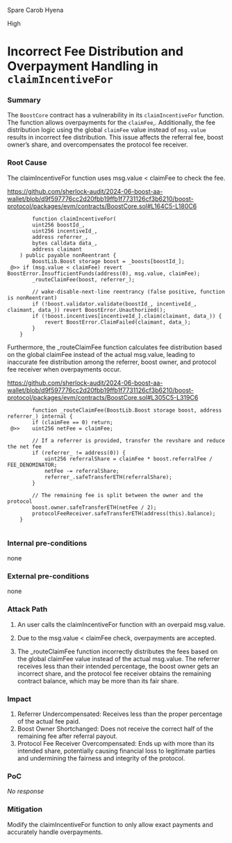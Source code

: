 Spare Carob Hyena

High

# Incorrect Fee Distribution and Overpayment Handling in `claimIncentiveFor`

### Summary

The `BoostCore` contract has a vulnerability in its `claimIncentiveFor` function. The function allows overpayments for the `claimFee`,. Additionally, the fee distribution logic using the global `claimFee` value instead of `msg.value` results in incorrect fee distribution. This issue affects the referral fee, boost owner’s share, and overcompensates the protocol fee receiver.

### Root Cause

The claimIncentiveFor function uses msg.value < claimFee to check the fee.

https://github.com/sherlock-audit/2024-06-boost-aa-wallet/blob/d9f597776cc2d20fbb19ffb1f7731126cf3b6210/boost-protocol/packages/evm/contracts/BoostCore.sol#L164C5-L180C6

```solidity
        function claimIncentiveFor(
        uint256 boostId_,
        uint256 incentiveId_,
        address referrer_,
        bytes calldata data_,
        address claimant
    ) public payable nonReentrant {
        BoostLib.Boost storage boost = _boosts[boostId_];
 @>> if (msg.value < claimFee) revert BoostError.InsufficientFunds(address(0), msg.value, claimFee);
        _routeClaimFee(boost, referrer_);

        // wake-disable-next-line reentrancy (false positive, function is nonReentrant)
        if (!boost.validator.validate(boostId_, incentiveId_, claimant, data_)) revert BoostError.Unauthorized();
        if (!boost.incentives[incentiveId_].claim(claimant, data_)) {
            revert BoostError.ClaimFailed(claimant, data_);
        }
    }

```
 Furthermore, the _routeClaimFee function calculates fee distribution based on the global claimFee instead of the actual msg.value, leading to inaccurate fee distribution among the referrer, boost owner, and protocol fee receiver when overpayments occur.

https://github.com/sherlock-audit/2024-06-boost-aa-wallet/blob/d9f597776cc2d20fbb19ffb1f7731126cf3b6210/boost-protocol/packages/evm/contracts/BoostCore.sol#L305C5-L319C6


```solidity
        function _routeClaimFee(BoostLib.Boost storage boost, address referrer_) internal {
        if (claimFee == 0) return;
 @>>    uint256 netFee = claimFee;

        // If a referrer is provided, transfer the revshare and reduce the net fee
        if (referrer_ != address(0)) {
            uint256 referralShare = claimFee * boost.referralFee / FEE_DENOMINATOR;
            netFee -= referralShare;
            referrer_.safeTransferETH(referralShare);
        }

        // The remaining fee is split between the owner and the protocol
        boost.owner.safeTransferETH(netFee / 2);
        protocolFeeReceiver.safeTransferETH(address(this).balance);
    }


```


### Internal pre-conditions

none

### External pre-conditions

none

### Attack Path

1. An user calls the claimIncentiveFor function with an overpaid msg.value.

2. Due to the msg.value < claimFee check, overpayments are accepted.

3. The _routeClaimFee function incorrectly distributes the fees based on the global claimFee value instead of the actual msg.value.
The referrer receives less than their intended percentage, the boost owner gets an incorrect share, and the protocol fee receiver obtains the remaining contract balance, which may be more than its fair share.

### Impact

1. Referrer Undercompensated: Receives less than the proper percentage of the actual fee paid.
2. Boost Owner Shortchanged: Does not receive the correct half of the remaining fee after referral payout.
3. Protocol Fee Receiver Overcompensated: Ends up with more than its intended share, potentially causing financial loss to legitimate parties and undermining the fairness and integrity of the protocol.

### PoC

_No response_

### Mitigation

Modify the claimIncentiveFor function to only allow exact payments and accurately handle overpayments.